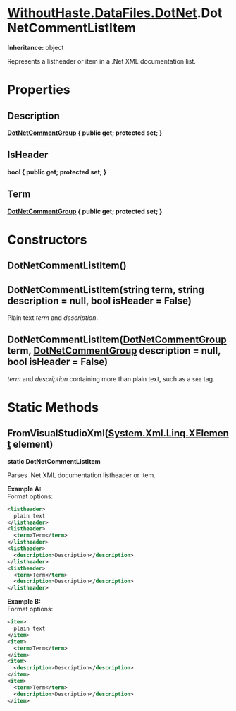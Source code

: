 # [WithoutHaste.DataFiles.DotNet](TableOfContents.WithoutHaste.DataFiles.DotNet.md).DotNetCommentListItem

**Inheritance:** object  

Represents a listheader or item in a .Net XML documentation list.  

# Properties

## Description

**[DotNetCommentGroup](WithoutHaste.DataFiles.DotNet.DotNetCommentGroup.md) { public get; protected set; }**  

## IsHeader

**bool { public get; protected set; }**  

## Term

**[DotNetCommentGroup](WithoutHaste.DataFiles.DotNet.DotNetCommentGroup.md) { public get; protected set; }**  

# Constructors

## DotNetCommentListItem()

## DotNetCommentListItem(string term, string description = null, bool isHeader = False)

Plain text _term_ and _description_.  

## DotNetCommentListItem([DotNetCommentGroup](WithoutHaste.DataFiles.DotNet.DotNetCommentGroup.md) term, [DotNetCommentGroup](WithoutHaste.DataFiles.DotNet.DotNetCommentGroup.md) description = null, bool isHeader = False)

_term_ and _description_ containing more than plain text, such as a `see` tag.  

# Static Methods

## FromVisualStudioXml([System.Xml.Linq.XElement](https://docs.microsoft.com/en-us/dotnet/api/system.xml.linq.xelement) element)

**static DotNetCommentListItem**  

Parses .Net XML documentation listheader or item.  

**Example A:**  
Format options:
```xml
<listheader>
  plain text
</listheader>
<listheader>
  <term>Term</term>
</listheader>
<listheader>
  <description>Description</description>
</listheader>
<listheader>
  <term>Term</term>
  <description>Description</description>
</listheader>
```  

**Example B:**  
Format options:
```xml
<item>
  plain text
</item>
<item>
  <term>Term</term>
</item>
<item>
  <description>Description</description>
</item>
<item>
  <term>Term</term>
  <description>Description</description>
</item>
```  

